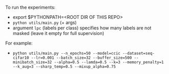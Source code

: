To run the experiments:
  - export $PYTHONPATH=\<ROOT DIR OF THIS REPO\>
  - `python utils/main.py` (+ args)
  - argument `lpc` (labels per class) specifies how many labels are not masked (leave it empty for full supervision)

For example:
 - `python utils/main.py --n_epochs=50 --model=ccic --dataset=seq-cifar10 --lr=0.001 --batch_size=32 --buffer_size=500 --minibatch_size=32 --alpha=0.5 --lamda=0.5 --k=3 --memory_penalty=1 --k_aug=3 --sharp_temp=0.5 --mixup_alpha=0.75`
  
